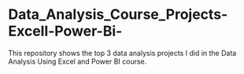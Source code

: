 # Data_Analysis_Course_Projects-Excell-Power-Bi-
This repository shows the top 3 data analysis projects I did in the Data Analysis Using Excel and Power BI course.
